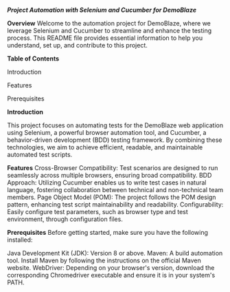 
***Project Automation with Selenium and Cucumber for DemoBlaze***

**Overview**
Welcome to the automation project for DemoBlaze, where we leverage Selenium and Cucumber to streamline and enhance the testing process. This README file provides essential information to help you understand, set up, and contribute to this project.


**Table of Contents**

Introduction

Features

Prerequisites


**Introduction**

This project focuses on automating tests for the DemoBlaze web application using Selenium, a powerful browser automation tool, and Cucumber, a behavior-driven development (BDD) testing framework. By combining these technologies, we aim to achieve efficient, readable, and maintainable automated test scripts.

**Features**
Cross-Browser Compatibility: Test scenarios are designed to run seamlessly across multiple browsers, ensuring broad compatibility.
BDD Approach: Utilizing Cucumber enables us to write test cases in natural language, fostering collaboration between technical and non-technical team members.
Page Object Model (POM): The project follows the POM design pattern, enhancing test script maintainability and readability.
Configurability: Easily configure test parameters, such as browser type and test environment, through configuration files.

**Prerequisites**
Before getting started, make sure you have the following installed:

Java Development Kit (JDK): Version 8 or above.
Maven: A build automation tool. Install Maven by following the instructions on the official Maven website.
WebDriver: Depending on your browser's version, download the corresponding Chromedriver executable and ensure it is in your system's PATH.
